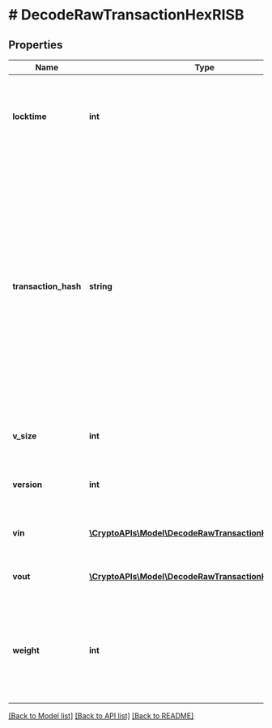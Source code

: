 # # DecodeRawTransactionHexRISB

## Properties

Name | Type | Description | Notes
------------ | ------------- | ------------- | -------------
**locktime** | **int** | Represents the time at which a particular transaction can be added to the blockchain. |
**transaction_hash** | **string** | Represents the same as transactionId for account-based protocols like Ethereum, while it could be different in UTXO-based protocols like Bitcoin. E.g., in UTXO-based protocols hash is different from transactionId for SegWit transactions. |
**v_size** | **int** | Represents the virtual size of this transaction. |
**version** | **int** | Represents the transaction version number. |
**vin** | [**\CryptoAPIs\Model\DecodeRawTransactionHexRISBVin[]**](DecodeRawTransactionHexRISBVin.md) | Represents the transaction inputs. |
**vout** | [**\CryptoAPIs\Model\DecodeRawTransactionHexRISBVout[]**](DecodeRawTransactionHexRISBVout.md) | Represents the transaction outputs. |
**weight** | **int** | Represents the size of Bitcoin block, measured in weight units and including the segwit discount. | [optional]

[[Back to Model list]](../../README.md#models) [[Back to API list]](../../README.md#endpoints) [[Back to README]](../../README.md)
